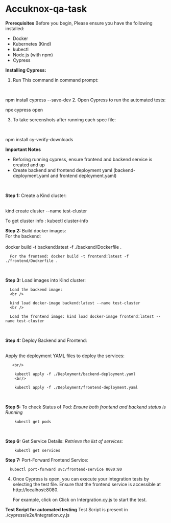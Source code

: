 # Accuknox-qa-task

**Prerequisites**
Before you begin, Please ensure you have the following installed:

- Docker
- Kubernetes (Kind)
- kubectl
- Node.js (with npm)
- Cypress

**Installing Cypress:**

1. Run This command in command prompt: 
  <br />
  
   npm install cypress --save-dev 
2. Open Cypress to run the automated tests: 
<br />
  
npx cypress open

3. To take screenshots after running each spec file: 
<br />
  
npm install cy-verify-downloads


**Important Notes**

- Beforing running cypress, ensure frontend and backend service is created and up 
- Create backend and frontend deployment yaml (backend-deployment.yaml and frontend deployment.yaml)
<br/>

 **Step 1:** Create a Kind cluster:  
 <br />
  
 kind create cluster --name test-cluster
<br />
  
  To get cluster info : kubectl cluster-info
<br/>

**Step 2:**  Build docker images: 
      <br />
      For the backend:  
      <br />
      docker build -t backend:latest -f ./backend/Dockerfile . 
      <br />

      For the frontend: docker build -t frontend:latest -f ./frontend/Dockerfile .
<br/>

**Step 3:** Load images into Kind cluster:
      <br />

      Load the backend image: 
      <br />
      
      kind load docker-image backend:latest --name test-cluster
      <br />

      Load the frontend image: kind load docker-image frontend:latest --name test-cluster
<br/>

**Step 4:** Deploy Backend and Frontend:

  <br/>
      Apply the deployment YAML files to deploy the services:
       
       <br/>

        kubectl apply -f ./Deployment/backend-deployment.yaml
        <br/>

        kubectl apply -f ./Deployment/frontend-deployment.yaml
<br/>

**Step 5:** To check Status of Pod:
     *Ensure both frontend and backend status is Running*
     <br/>

        kubectl get pods  
<br/>

**Step 6:** Get Service Details: 
      *Retrieve the list of services:*
      <br/>

        kubectl get services
  
**Step 7:** Port-Forward Frontend Service:
<br />

      kubectl port-forward svc/frontend-service 8080:80

4. Once Cypress is open, you can execute your integration tests by selecting the test file. Ensure that the frontend service is accessible at http://localhost:8080.

	For example, click on Click on Intergration.cy.js to start the test.

**Test Script for automated testing**
Test Script is present in ./cypress/e2e/Integration.cy.js 